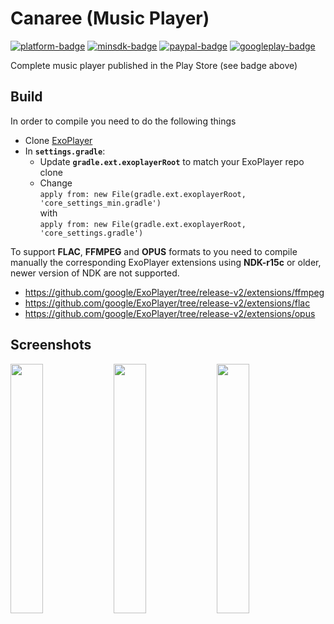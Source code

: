 [github]:            https://github.com/ologe/canaree-music-player
[paypal-url]:        https://paypal.me/nextmusicplayer
[googleplay-url]:    https://play.google.com/store/apps/details?id=dev.olog.msc

[platform-badge]:   https://img.shields.io/badge/Platform-Android-F3745F.svg
[paypal-badge]:     https://img.shields.io/badge/Donate-Paypal-F3745F.svg
[googleplay-badge]: https://img.shields.io/badge/Google_Play-Demo-F3745F.svg
[minsdk-badge]:     https://img.shields.io/badge/minSdkVersion-21-F3745F.svg

<!------------------------------------------------------------------------------------------------------->


Canaree (Music Player)
=

[![platform-badge]][github]
[![minsdk-badge]][github]
[![paypal-badge]][paypal-url]
[![googleplay-badge]][googleplay-url]

Complete music player published in the Play Store (see badge above)

## Build
In order to compile you need to do the following things 
* Clone [ExoPlayer](https://github.com/google/ExoPlayer)
* In <b>`settings.gradle`</b>:
  - Update <b>`gradle.ext.exoplayerRoot`</b> to match your ExoPlayer repo clone
  - Change <br> ```apply from: new File(gradle.ext.exoplayerRoot, 'core_settings_min.gradle')``` </br>with</br> ```apply from: new File(gradle.ext.exoplayerRoot, 'core_settings.gradle')```

To support **FLAC**, **FFMPEG** and **OPUS** formats to you need to compile manually the corresponding ExoPlayer extensions using <b>NDK-r15c</b> or older, newer version of NDK are not supported.
* https://github.com/google/ExoPlayer/tree/release-v2/extensions/ffmpeg
* https://github.com/google/ExoPlayer/tree/release-v2/extensions/flac
* https://github.com/google/ExoPlayer/tree/release-v2/extensions/opus

## Screenshots
<div style="dispaly:flex">
    <img src="https://github.com/ologe/canaree-music-player/blob/master/images/device-2018-10-28-235818.png" width="32%">
    <img src="https://github.com/ologe/canaree-music-player/blob/master/images/device-2018-10-29-001417.png" width="32%">
    <img src="https://github.com/ologe/canaree-music-player/blob/master/images/device-2018-10-29-002256.png" width="32%">
</div>
